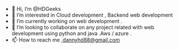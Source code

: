 - 👋 Hi, I’m @HDGeeks
- 👀 I’m interested in Cloud development , Backend web development
- 🌱 I’m currently working on web development .
- 💞️ I’m looking to collaborate on any project related with web development using python and java .Aws / azure .
- 📫 How to reach me ,dannyhd88@gmail.com

<!---
HDGeeks/HDGeeks is a ✨ special ✨ repository because its `README.md` (this file) appears on your GitHub profile.
You can click the Preview link to take a look at your changes.
--->
